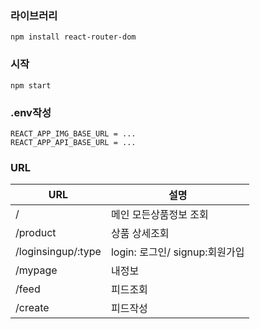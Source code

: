 ### 라이브러리
```
npm install react-router-dom
```
### 시작
```
npm start
```

### .env작성
```
REACT_APP_IMG_BASE_URL = ...
REACT_APP_API_BASE_URL = ...
```

### URL
| URL                                              | 설명             |
|--------------------------------------------------------|----------------|
| /                     | 메인 모든상품정보 조회   |
| /product               | 상품 상세조회   |
| /loginsingup/:type               | login: 로그인/ signup:회원가입   |
| /mypage               | 내정보   |
| /feed               | 피드조회   |
| /create               | 피드작성   |
